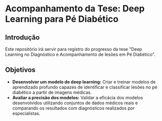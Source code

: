 # Acompanhamento da Tese: Deep Learning para Pé Diabético

## Introdução

Este repositório irá servir para registro do progresso da tese "Deep Learning no Diagnóstico e Acompanhamento de lesões em Pé Diabético". 

## Objetivos

- **Desenvolver um modelo de deep learning:** Criar e treinar modelos de aprendizado profundo capazes de identificar e classificar lesões no pé diabético a partir de imagens médicas.
- **Avaliar a precisão dos modelos:** Validar a eficácia dos modelos desenvolvidos utilizando conjuntos de dados médicos reais e comparando os resultados com diagnósticos realizados por especialistas.
